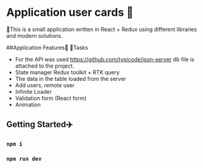 # Application user cards :man:
:rocket:This is a small application written in React + Redux using different libraries and modern solutions.

##Application Features:triangular_ruler:
:notebook:Tasks
  + For the API was used https://github.com/typicode/json-server db file is attached to the project.
  + State manager Redux toolkit + RTK query
  + The data in the table loaded from the server
  + Add users, remote user
  + Infinite Loader
  + Validation form (React form)
  + Animation

## Getting Started:airplane:

### `npm i`

### `npm run dev`


